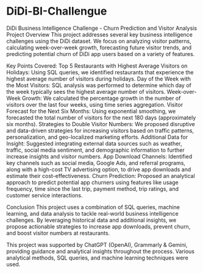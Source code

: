 # DiDi-BI-Challengue

DiDi Business Intelligence Challenge - Churn Prediction and Visitor Analysis
Project Overview
This project addresses several key business intelligence challenges using the DiDi dataset. We focus on analyzing visitor patterns, calculating week-over-week growth, forecasting future visitor trends, and predicting potential churn of DiDi app users based on a variety of features.

Key Points Covered:
Top 5 Restaurants with Highest Average Visitors on Holidays: Using SQL queries, we identified restaurants that experience the highest average number of visitors during holidays.
Day of the Week with the Most Visitors: SQL analysis was performed to determine which day of the week typically sees the highest average number of visitors.
Week-over-Week Growth: We calculated the percentage growth in the number of visitors over the last four weeks, using time series aggregation.
Visitor Forecast for the Next Six Months: Using exponential smoothing, we forecasted the total number of visitors for the next 180 days (approximately six months).
Strategies to Double Visitor Numbers: We proposed disruptive and data-driven strategies for increasing visitors based on traffic patterns, personalization, and geo-localized marketing efforts.
Additional Data for Insight: Suggested integrating external data sources such as weather, traffic, social media sentiment, and demographic information to further increase insights and visitor numbers.
App Download Channels: Identified key channels such as social media, Google Ads, and referral programs, along with a high-cost TV advertising option, to drive app downloads and estimate their cost-effectiveness.
Churn Prediction: Proposed an analytical approach to predict potential app churners using features like usage frequency, time since the last trip, payment method, trip ratings, and customer service interactions.

Conclusion
This project uses a combination of SQL queries, machine learning, and data analysis to tackle real-world business intelligence challenges. By leveraging historical data and additional insights, we propose actionable strategies to increase app downloads, prevent churn, and boost visitor numbers at restaurants.

This project was supported by ChatGPT (OpenAI), Grammarly & Gemini, providing guidance and analytical insights throughout the process. Various analytical methods, SQL queries, and machine learning techniques were used.
